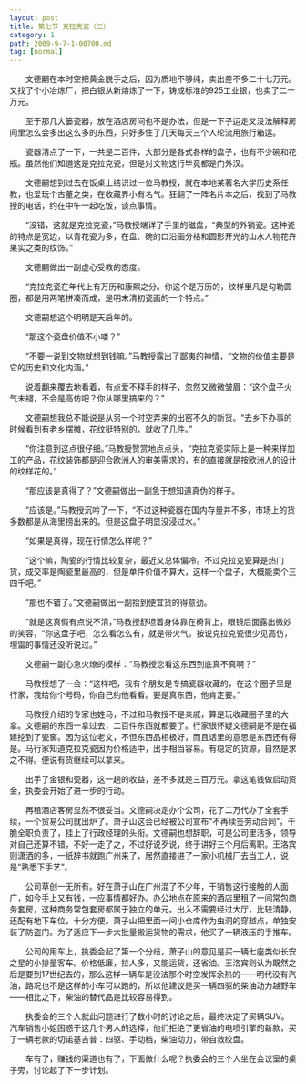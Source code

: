 ```yaml
---
layout: post
title: 第七节 克拉克瓷（二）
category: 1
path: 2009-9-7-1-00700.md
tag: [normal]
---
```


　　文德嗣在本时空把黄金脱手之后，因为质地不够纯，卖出差不多二十七万元。又找了个小冶炼厂，把白银从新熔炼了一下，铸成标准的925工业银，也卖了二十万元。

　　至于那几大篓瓷器，放在酒店房间也不是办法，但是一下子运走又没法解释房间里怎么会多出这么多的东西，只好多住了几天每天三个人轮流用旅行箱运。

　　瓷器清点了一下，一共是二百件，大部分是各式各样的盘子，也有不少碗和花瓶。虽然他们知道这是克拉克瓷，但是对文物这行毕竟都是门外汉。

　　文德嗣想到过去在饭桌上结识过一位马教授，就在本地某著名大学历史系任教，也爱玩个古董之类，在收藏界小有名气。狂翻了一阵名片本之后，找到了马教授的电话，约在中午一起吃饭，谈点事情。

　　“没错，这就是克拉克瓷，”马教授端详了手里的磁盘，“典型的外销瓷。这种瓷的特点是宽边，以青花瓷为多，在盘、碗的口沿画分格和圆形开光的山水人物花卉果实之类的纹饰。”

　　文德嗣做出一副虚心受教的态度。

　　“克拉克瓷在年代上有万历和康熙之分。你这个是万历的，纹样里凡是勾勒圆圈，都是用两笔拼凑而成，是明末清初瓷画的一个特点。”

　　文德嗣想这个明明是天启年的。

　　“那这个瓷盘价值不小喽？”

　　“不要一说到文物就想到钱嘛。”马教授露出了鄙夷的神情，“文物的价值主要是它的历史和文化内涵。”

　　说着翻来覆去地看着，有点爱不释手的样子，忽然又微微皱眉：“这个盘子火气未褪，不会是高仿吧？你从哪里搞来的？”

　　文德嗣想我总不能说是从另一个时空弄来的出窑不久的新货。“去乡下办事的时候看到有老乡摆摊，花纹挺特别的，就收了几件。”

　　“你注意到这点很仔细。”马教授赞赏地点点头，“克拉克瓷实际上是一种来样加工的产品，花纹装饰都是迎合欧洲人的审美需求的，有的直接就是按欧洲人的设计的纹样花的。”

　　“那应该是真得了？”文德嗣做出一副急于想知道真伪的样子。

　　“应该是。”马教授沉吟了一下，“不过这种瓷器在国内存量并不多，市场上的货多数都是从海里捞出来的。但是这盘子明显没浸过水。”

　　“如果是真得，现在行情怎么样呢？”

　　“这个嘛，陶瓷的行情比较复杂，最近又总体偏冷。不过克拉克瓷算是热门货，成交率是陶瓷里最高的，但是单件价值不算大，这样一个盘子，大概能卖个三四千吧。”

　　“那也不错了。”文德嗣做出一副拾到便宜货的得意劲。

　　“就是这真假有点说不清，”马教授舒坦着身体靠在椅背上，眼镜后面露出微妙的笑容，“你这盘子吧，怎么看怎么有，就是带火气。按说克拉克瓷很少见高仿，埋雷的事情还没听说过。”

　　文德嗣一副心急火燎的模样：“马教授您看这东西到底真不真啊？”

　　马教授想了一会：“这样吧，我有个朋友是专搞瓷器收藏的，在这个圈子里是行家，我给你个号码，你自己约他看看。要是真东西，他肯定要。”

　　马教授介绍的专家也姓马，不过和马教授不是亲戚，算是玩收藏圈子里的大拿。文德嗣的东西一拿过去，二百件东西就都要了。行家很怀疑文德嗣是不是在福建挖到了瓷窖。因为这位老文，不但东西品相极好，而且话里的意思是东西还有得是。马行家知道克拉克瓷因为价格适中，出手相当容易。有稳定的货源，自然是求之不得。便说有货继续可以拿来。

　　出手了金银和瓷器，这一趟的收益，差不多就是三百万元。拿这笔钱做启动资金，执委会开始了进一步的行动。

　　再租酒店客房显然不很妥当。文德嗣决定办个公司，花了二万代办了全套手续，一个贸易公司就出炉了。萧子山这会已经被公司宣布“不再续签劳动合同”，干脆全职负责了，挂上了行政经理的头衔。文德嗣也想辞职，可是公司里活多，领导对自己还算不错，不好一走了之，不过好说歹说，终于讲好三个月后离职。王洛宾则潇洒的多，一纸辞书就跑广州来了，居然直接进了一家小机械厂去当工人，说是“熟悉下手艺”。

　　公司草创一无所有。好在萧子山在广州混了不少年，干销售这行接触的人面广，如今手上又有钱，一应事情都好办。办公地点在原来的酒店里租了一间常包商务套房，这种商务常包套房都属于独立的单元。出入不需要经过大厅，比较清静，还配有地下车位，十分方便。萧子山把里面一间小仓库作为虫洞的穿越点，单独安装了防盗门。为了适应下一步大批量搬运货物的需求，他买了一辆液压的手推车。

　　公司的用车上，执委会起了第一个分歧，萧子山的意见是买一辆七座类似长安之星的小排量客车。价格低廉，拉人多，又能运货，还省油。王洛宾则认为既然之后是要到17世纪去的，那么这样一辆车是没法那个时空发挥余热的——明代没有汽油，路况也不是这样的小车可以跑的，所以他建议是买一辆四驱的柴油动力越野车——相比之下，柴油的替代品是比较容易得到。

　　执委会的三个人就此问题进行了数小时的讨论之后，最终决定了买辆SUV。汽车销售小姐困惑于这几个男人的选择，他们拒绝了更省油的电喷引擎的新款，买了一辆老款的切诺基吉普：四驱、手动档，柴油动力，带自救绞盘。

　　车有了，赚钱的渠道也有了，下面做什么呢？执委会的三个人坐在会议室的桌子旁，讨论起了下一步计划。
